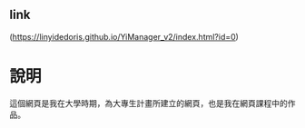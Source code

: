## link
(https://linyidedoris.github.io/YiManager_v2/index.html?id=0)

# 說明
這個網頁是我在大學時期，為大專生計畫所建立的網頁，也是我在網頁課程中的作品。

